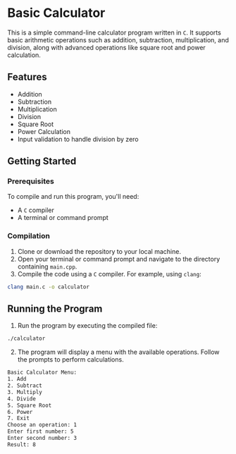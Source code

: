 # Basic Calculator

This is a simple command-line calculator program written in `C`. It supports basic arithmetic operations such as addition, subtraction, multiplication, and division, along with advanced operations like square root and power calculation.

## Features

- Addition
- Subtraction
- Multiplication
- Division
- Square Root
- Power Calculation
- Input validation to handle division by zero

## Getting Started

### Prerequisites

To compile and run this program, you'll need:

- A `C` compiler
- A terminal or command prompt

### Compilation

1. Clone or download the repository to your local machine.
2. Open your terminal or command prompt and navigate to the directory containing `main.cpp`.
3. Compile the code using a `C` compiler. For example, using `clang`:

```bash
clang main.c -o calculator
```

## Running the Program

1. Run the program by executing the compiled file:

```bash
./calculator
```

2. The program will display a menu with the available operations. Follow the prompts to perform calculations.

```bash
Basic Calculator Menu:
1. Add
2. Subtract
3. Multiply
4. Divide
5. Square Root
6. Power
7. Exit
Choose an operation: 1
Enter first number: 5
Enter second number: 3
Result: 8
```
